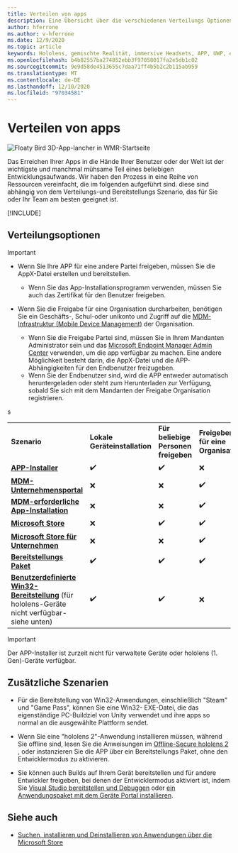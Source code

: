 ```yaml
---
title: Verteilen von apps
description: Eine Übersicht über die verschiedenen Verteilungs Optionen für verschiedene unterstützte Plattformen und Veröffentlichungs Speicher.
author: hferrone
ms.author: v-hferrone
ms.date: 12/9/2020
ms.topic: article
keywords: Hololens, gemischte Realität, immersive Headsets, APP, UWP, einreichen, Übermittlung, Filter, Metadaten, Systemanforderungen, Schlüsselwörter, Wack, Zertifizierung, Paket, AppX, Merchandising
ms.openlocfilehash: b4b82557ba274852ebb3f97058017fa2e5db1c02
ms.sourcegitcommit: 9e9d58de4513655c7daa71ff4b5b2c2b115ab959
ms.translationtype: MT
ms.contentlocale: de-DE
ms.lasthandoff: 12/10/2020
ms.locfileid: "97034581"
---
```

# <a name="distributing-your-apps"></a>Verteilen von apps

![Floaty Bird 3D-App-lancher in WMR-Startseite](images/distribute-hero-image.png)

Das Erreichen Ihrer Apps in die Hände Ihrer Benutzer oder der Welt ist der wichtigste und manchmal mühsame Teil eines beliebigen Entwicklungsaufwands. Wir haben den Prozess in eine Reihe von Ressourcen vereinfacht, die im folgenden aufgeführt sind. diese sind abhängig von dem Verteilungs-und Bereitstellungs Szenario, das für Sie oder Ihr Team am besten geeignet ist.

[!INCLUDE[](includes/before-submission.md)]

## <a name="distribution-options"></a>Verteilungsoptionen

> [!IMPORTANT]
> * Wenn Sie Ihre APP für eine andere Partei freigeben, müssen Sie die AppX-Datei erstellen und bereitstellen. 
>     * Wenn Sie das App-Installationsprogramm verwenden, müssen Sie auch das Zertifikat für den Benutzer freigeben.
> 
> * Wenn Sie die Freigabe für eine Organisation durcharbeiten, benötigen Sie ein Geschäfts-, Schul-oder unikonto und Zugriff auf die [MDM-Infrastruktur (Mobile Device Management)](https://docs.microsoft.com/hololens/hololens-enroll-mdm) der Organisation.  
>    * Wenn Sie die Freigabe Partei sind, müssen Sie in Ihrem Mandanten Administrator sein und das [Microsoft Endpoint Manager Admin Center](https://docs.microsoft.com/mem/intune/apps/apps-deploy) verwenden, um die app verfügbar zu machen. Eine andere Möglichkeit besteht darin, die AppX-Datei und die APP-Abhängigkeiten für den Endbenutzer freizugeben.
>    * Wenn Sie der Endbenutzer sind, wird die APP entweder automatisch heruntergeladen oder steht zum Herunterladen zur Verfügung, sobald Sie sich mit dem Mandanten der Freigabe Organisation registrieren. 

<table>
<colgroup>
    <col width="33%" />
    <col width="22%" />
    <col width="22%" />
    <col width="22%" />
</colgroup>
<tr>
    <td><strong>Szenario</strong></td>
    <td><strong>Lokale Geräteinstallation</strong></td>
    <td><strong>Für beliebige Personen freigeben</strong></td>
    <td><strong>Freigeben für eine Organisation</strong></td>
</tr>
<tr>
    <td><a href="https://docs.microsoft.com/hololens/app-deploy-app-installer"><strong>APP-Installer</strong></td>
    <td>✔️</td>
    <td>✔️</td>
    <td>❌</td>
</tr>
<tr>
    <td><a href="https://docs.microsoft.com/hololens/app-deploy-app-installer"><strong>MDM-Unternehmensportal</strong></a></td>
    <td>❌</td>
    <td>❌</td>
    <td>✔️</td>
</tr>
<tr>
    <td><a href="https://docs.microsoft.com/hololens/app-deploy-intune"><strong>MDM-erforderliche App-Installation</strong></a></td>
    <td>❌</td>
    <td>❌</td>
    <td>✔️</td>
</tr>
<tr>
    <td><a href="submitting-an-app-to-the-microsoft-store.md"><strong>Microsoft Store</strong></a></td>
    <td>❌</td>
    <td>✔️</td>
    <td>✔️</td>s
</tr>
<tr>
    <td><a href="https://docs.microsoft.com/hololens/app-deploy-store-business"><strong>Microsoft Store für Unternehmen</strong></a></td>
    <td>❌</td>
    <td>❌</td>
    <td>✔️</td>
</tr>
<tr>
    <td><a href="https://docs.microsoft.com/hololens/app-deploy-provisioning-package"><strong>Bereitstellungs Paket</strong></a></td>
    <td>✔️</td>
    <td>✔️</td>
    <td>✔️</td>
</tr>
<tr>
    <td><a href="#additional-scenarios"><strong>Benutzerdefinierte Win32-Bereitstellung</strong></a> (für hololens-Geräte nicht verfügbar-siehe unten)</td>
    <td>✔️</td>
    <td>✔️</td>
    <td>❌</td>
</tr>
</table>

> [!IMPORTANT]
> Der APP-Installer ist zurzeit nicht für verwaltete Geräte oder hololens (1. Gen)-Geräte verfügbar.

## <a name="additional-scenarios"></a>Zusätzliche Szenarien

* Für die Bereitstellung von Win32-Anwendungen, einschließlich "Steam" und "Game Pass", können Sie eine Win32- EXE-Datei, die das eigenständige PC-Buildziel von Unity verwendet und ihre apps so normal an die ausgewählte Plattform sendet. 

* Wenn Sie eine "hololens 2"-Anwendung installieren müssen, während Sie offline sind, lesen Sie die Anweisungen im [Offline-Secure hololens 2](https://docs.microsoft.com/hololens/hololens-common-scenarios-offline-secure) , oder instanzieren Sie die APP über ein Bereitstellungs Paket, ohne den Entwicklermodus zu aktivieren.

* Sie können auch Builds auf Ihrem Gerät bereitstellen und für andere Entwickler freigeben, bei denen der Entwicklermodus aktiviert ist, indem Sie [Visual Studio bereitstellen und Debuggen](../develop/platform-capabilities-and-apis/using-visual-studio.md) oder [ein Anwendungspaket mit dem Geräte Portal installieren](https://docs.microsoft.com/hololens/holographic-custom-apps#installing-an-application-package-with-the-device-portal).

## <a name="see-also"></a>Siehe auch
* [Suchen, installieren und Deinstallieren von Anwendungen über die Microsoft Store](https://docs.microsoft.com/hololens/holographic-store-apps)

